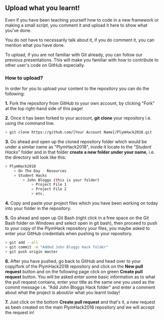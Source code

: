 ## Upload what you learnt!

Even if you have been teaching yourself how to code in a new framework or making
a small script, you comment it and upload it here to show what you've done.

You do not have to necessarily talk about it, if you do comment it, you can mention
what you have done.

To upload, if you are not familiar with Git already, you can follow our previous presentations. This will make you familiar with how to contribute to other user's code on GitHub especially.


### How to upload?

In order for you to upload your content to the repository you can do the following:

**1.** Fork the repository from GitHub to your own account, by clicking "Fork" at the top right-hand side of this page!

**2.** Once it has been forked to your account, **git clone** your repository i.e. using the command line.
```bash
> git clone https://github.com/[Your Account Name]/PlymHack2018.git
```

**3.** Go ahead and open up the cloned repository folder which would be under a similar name as "PlymHack2018", inside it locate to the *"Student Hacks"* folder and in that folder **create a new folder under your name**, i.e. the directory will look like this:

```bash
> PlymHack2018
    > On The Day - Resources
    > Student Hacks
        > John Bloggs (this is your folder)
            > Project File 1
            > Project File 2
            > etc.
```

**4.** Copy and paste your project files which you have been working on today into your folder in the repository.

**5.** Go ahead and open up Git Bash (right click in a free space on the Git Bash folder on Windows and select open in git bash), then proceed to push to your copy of the PlymHack repository your files, you maybe asked to enter your GitHub credentials when pushing to your repository.

```bash
> git add --all
> git commit -m "Added John Bloggs Hack folder"
> git push origin master
```

**6.** After you have pushed, go back to GitHub and head over to your copy/fork of the PlymHack2018 repository and click on the **New pull request** button and on the following page click on green **Create pull request** button. You will be asked enter some basic information as to what the pull request contains, enter your title as the same one you used as the commit message i.e. "Add John Bloggs Hack folder" and enter a comment about what the project is about/or what you learnt today!

**7.** Just click on the bottom **Create pull request** and that's it, a new request as been created on the main PlymHack2018 repository and we will accept the request in!

